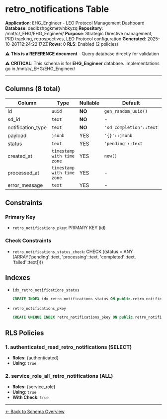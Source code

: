 # retro_notifications Table

**Application**: EHG_Engineer - LEO Protocol Management Dashboard
**Database**: dedlbzhpgkmetvhbkyzq
**Repository**: /mnt/c/_EHG/EHG_Engineer/
**Purpose**: Strategic Directive management, PRD tracking, retrospectives, LEO Protocol configuration
**Generated**: 2025-10-28T12:24:22.172Z
**Rows**: 0
**RLS**: Enabled (2 policies)

⚠️ **This is a REFERENCE document** - Query database directly for validation

⚠️ **CRITICAL**: This schema is for **EHG_Engineer** database. Implementations go in /mnt/c/_EHG/EHG_Engineer/

---

## Columns (8 total)

| Column | Type | Nullable | Default | Description |
|--------|------|----------|---------|-------------|
| id | `uuid` | **NO** | `gen_random_uuid()` | - |
| sd_id | `text` | **NO** | - | - |
| notification_type | `text` | **NO** | `'sd_completion'::text` | - |
| payload | `jsonb` | YES | `'{}'::jsonb` | - |
| status | `text` | YES | `'pending'::text` | - |
| created_at | `timestamp with time zone` | YES | `now()` | - |
| processed_at | `timestamp with time zone` | YES | - | - |
| error_message | `text` | YES | - | - |

## Constraints

### Primary Key
- `retro_notifications_pkey`: PRIMARY KEY (id)

### Check Constraints
- `retro_notifications_status_check`: CHECK ((status = ANY (ARRAY['pending'::text, 'processing'::text, 'completed'::text, 'failed'::text])))

## Indexes

- `idx_retro_notifications_status`
  ```sql
  CREATE INDEX idx_retro_notifications_status ON public.retro_notifications USING btree (status, created_at)
  ```
- `retro_notifications_pkey`
  ```sql
  CREATE UNIQUE INDEX retro_notifications_pkey ON public.retro_notifications USING btree (id)
  ```

## RLS Policies

### 1. authenticated_read_retro_notifications (SELECT)

- **Roles**: {authenticated}
- **Using**: `true`

### 2. service_role_all_retro_notifications (ALL)

- **Roles**: {service_role}
- **Using**: `true`
- **With Check**: `true`

---

[← Back to Schema Overview](../database-schema-overview.md)
